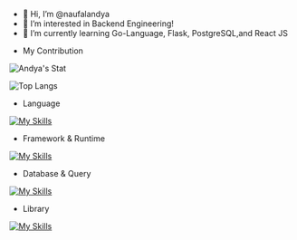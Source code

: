 - 👋 Hi, I’m @naufalandya
- 👀 I’m interested in Backend Engineering!
- 🌱 I’m currently learning Go-Language, Flask, PostgreSQL,and React JS
  
<!---
naufalandya/naufalandya is a ✨ special ✨ repository because its `README.md` (this file) appears on your GitHub profile.
You can click the Preview link to take a look at your changes.
--->

- My Contribution

![Andya's Stat](https://github-readme-stats.vercel.app/api?username=naufalandya\&show_icons=true\&show=reviews,discussions_started,discussions_answered,prs_merged,prs_merged_percentage)

![Top Langs](https://github-readme-stats.vercel.app/api/top-langs/?username=naufalandya&layout=compact&hide=php,html,css,ejs)

- Language

[![My Skills](https://skillicons.dev/icons?i=javascript,typescript,rust,python,go&perline=5)](https://skillicons.dev)

- Framework & Runtime

[![My Skills](https://skillicons.dev/icons?i=nodejs,elysia,express,bun,flask&perline=7)](https://skillicons.dev)

- Database & Query

[![My Skills](https://skillicons.dev/icons?i=prisma,mongoose,postgres,supabase,mysql,mongodb,sqlite,redis&perline=6)](https://skillicons.dev)

- Library

[![My Skills](https://skillicons.dev/icons?i=react,pandas,beautifulSoup,oauth,imagekit&perline=6)](https://skillicons.dev)


